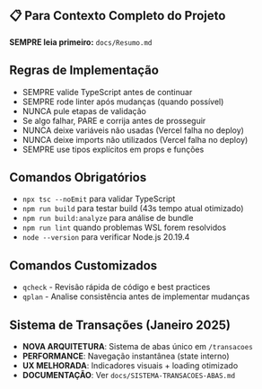 ## 📋 Para Contexto Completo do Projeto
**SEMPRE leia primeiro:** `docs/Resumo.md`

## Regras de Implementação
- SEMPRE valide TypeScript antes de continuar
- SEMPRE rode linter após mudanças (quando possível)
- NUNCA pule etapas de validação
- Se algo falhar, PARE e corrija antes de prosseguir
- NUNCA deixe variáveis não usadas (Vercel falha no deploy)
- NUNCA deixe imports não utilizados (Vercel falha no deploy)
- SEMPRE use tipos explícitos em props e funções

## Comandos Obrigatórios
- `npx tsc --noEmit` para validar TypeScript
- `npm run build` para testar build (43s tempo atual otimizado)
- `npm run build:analyze` para análise de bundle
- `npm run lint` quando problemas WSL forem resolvidos
- `node --version` para verificar Node.js 20.19.4

## Comandos Customizados
- `qcheck` - Revisão rápida de código e best practices
- `qplan` - Analise consistência antes de implementar mudanças

## Sistema de Transações (Janeiro 2025)
- **NOVA ARQUITETURA**: Sistema de abas único em `/transacoes`
- **PERFORMANCE**: Navegação instantânea (state interno)
- **UX MELHORADA**: Indicadores visuais + loading otimizado
- **DOCUMENTAÇÃO**: Ver `docs/SISTEMA-TRANSACOES-ABAS.md`